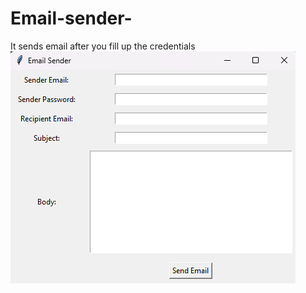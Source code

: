 # Email-sender-
It sends email after you fill up the credentials 
![set](https://github.com/Sanjeevwiz/Email-sender-/blob/e437a814f7069d48ae6d8f7fdacfc79b0fa6b83b/Screenshot%202024-11-23%20232129.png)
